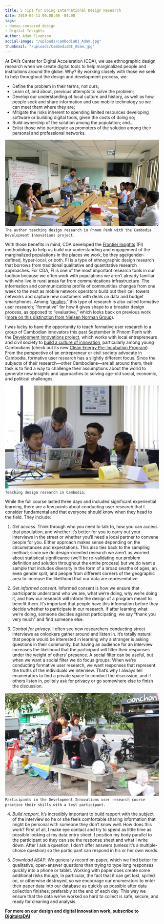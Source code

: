 ```yaml
---
title: 5 Tips for Doing International Design Research
date: 2019-04-11 00:00:00 -04:00
tags:
- Human-centered design
- Digital Insights
Author: Adam Fivenson
social-image: "/uploads/CambodiaDI_Adam.jpg"
thumbnail: "/uploads/CambodiaDI_Adam.jpg"
---
```


At DAI’s Center for Digital Acceleration (CDA), we use ethnographic design research when we create digital tools to help marginalized people and institutions around the globe. Why? By working closely with those we seek to help throughout the design and development process, we:

* Define the problem in their terms, not ours;
* Learn of, and about, previous attempts to solve the problem;
* Develop our understanding of local culture and history, as well as how people seek and share information and use mobile technology so we can meet them where they are;
* Mitigate the risks inherent to spending limited resources developing software or building digital tools, given the costs of doing so;
* Build ownership of the solution among the population; and...
* Enlist those who participate as promoters of the solution among their personal and professional networks.

![New1.jpg](/uploads/New1.jpg)`The author teaching design research in Phnom Penh with the Cambodia Development Innovations project.`

<!--more-->

With those benefits in mind, CDA developed the [Frontier Insights](https://dai-global-digital.com/tags/?tag=digital-insights) (FI) methodology to help us build our understanding and engagement of the marginalized populations in the places we work, be they age/gender-defined, hyper-local, or both. FI is a type of ethnographic design research that borrows from traditional qualitative and quantitative research approaches. For CDA, FI is one of the most important research tools in our toolbox because we often work with populations we aren’t already familiar with who live in rural areas far from communications infrastructure. The information and communications profile of communities changes from one week to the next as mobile network operators build out their cell towers networks and capture new customers with deals on data and budget smartphones. Among “[qualies,](https://dai-global-digital.com/from-one-qualie-to-another-insights-from-qual360-2019.html)” this type of research is also called formative user research; “formative” for how it gives shape to a broader design process, as opposed to “evaluative,” which looks back on previous work ([more on this distinction from Nielsen Norman Group](https://www.nngroup.com/articles/which-ux-research-methods/)).

I was lucky to have the opportunity to teach formative user research to a group of Cambodian innovators this past September in Phnom Penh with the [Development Innovations project](https://www.dai.com/our-work/projects/cambodia-development-innovations), which works with local entrepreneurs and civil society to [build a culture of innovation](https://dai-global-digital.com/cambodia.html), particularly among young Cambodians (check out its new [Clean Energy Pre-Incubation Program](https://energylab.asia/cepreincubation)). From the perspective of an entrepreneur or civil society advocate in Cambodia, formative user research has a slightly different focus. Since the subjects of their research—other Cambodians—are all around them, their task is to find a way to challenge their assumptions about the world to generate new insights and approaches to solving age-old social, economic, and political challenges.

![CambodiaDI_Adam.jpg](/uploads/CambodiaDI_Adam.jpg)`Teaching design research in Cambodia.`

While the full course lasted three days and included significant experiential learning, there are a few points about conducting user research that I consider fundamental and that everyone should know when they head to the field. They include:

1. *Get access.* Think through who you need to talk to, how you can access that population, and whether it’s better for you to carry out your interviews in the street or whether you’ll need a local partner to convene people for you. Either approach makes sense depending on the circumstances and expectations. This also ties back to the sampling method; since we do design-oriented research we aren’t as worried about statistical significance (we’ll be re-validating our problem definition and solution throughout the entire process) but we do want a sample that includes diversity in the form of a broad swathe of ages, an even gender split, and people from different corners of the geographic area to increase the likelihood that our data are representative.

2. *Get informed consent.* Informed consent is how we ensure that participants understand who we are, what we’re doing, why we’re doing it, and how our research will inform the design of a program meant to benefit them. It’s important that people have this information before they decide whether to participate in our research. If after learning what we’re doing, someone decides against participating, we say “thank you very much” and find someone else.

3. *Control for privacy.* I often see new researchers conducting street interviews as onlookers gather around and listen in. It’s totally natural that people would be interested in learning why a stranger is asking questions in their community, but having an audience for an interview increases the likelihood that the participant will filter their responses under the weight of others’ presence. A social filter can be useful, but when we want a social filter we do focus groups. When we’re conducting formative user research, we want responses that represent the truths of the individuals we interview. That’s why I always tell enumerators to find a private space to conduct the discussion, and if others listen in, politely ask for privacy or go somewhere else to finish the discussion.
   
![Cambodia.jpg](/uploads/Cambodia.jpg)`Participants in the Development Innovations user research course practice their skills with a test participant.`

4. *Build rapport.* It’s incredibly important to build rapport with the subject of the interview so he or she feels comfortable sharing information that might be personal with someone they don’t know well. How does this work? First of all, I make eye contact and try to spend as little time as possible looking at my data entry sheet. I position my body parallel to the participant so they can see the response sheet and what I write down. After I ask a question, I don’t offer answers (unless it’s a multiple-choice question) so the participant can respond in his or her own words.

5. *Download ASAP.* We generally record on paper, which we find better for qualitative, open-answer questions than trying to type long responses quickly into a phone or tablet. Working with paper does create some additional risks though, in particular, the fact that it can get lost, spilled on, or otherwise destroyed, so we encourage our enumerators to enter their paper data into our database as quickly as possible after data collection finishes; preferably at the end of each day. This way we ensure that the data we’ve worked so hard to collect is safe, secure, and ready for cleaning and analysis.

**For more on our design and digital innovation work, subscribe to [Digital@DAI](https://dai.us19.list-manage.com/subscribe?u=9cb0638e1f8d7224ba7058efa&id=67e58edf98)**